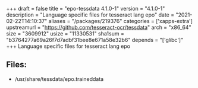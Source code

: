 +++
draft = false
title = "epo-tessdata 4.1.0-1"
version = "4.1.0-1"
description = "Language specific files for tesseract lang epo"
date = "2021-02-22T14:10:37"
aliases = "/packages/219376"
categories = ['xapps-extra']
upstreamurl = "https://github.com/tesseract-ocr/tessdata"
arch = "x86_64"
size = "3609912"
usize = "11330531"
sha1sum = "b3764277a69a26f7d7adbf31bee8e671a58e32b6"
depends = "['glibc']"
+++
Language specific files for tesseract lang epo

## Files: 
* /usr/share/tessdata/epo.traineddata
